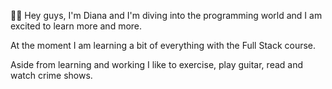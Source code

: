 👋🏻 Hey guys, I'm Diana and I'm diving into the programming world and I am excited to learn more and more. 

At the moment I am learning a bit of everything with the Full Stack course.

Aside from learning and working I like to exercise, play guitar, read and watch crime shows.
